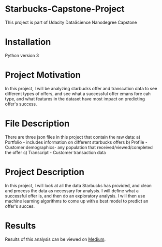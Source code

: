 # Starbucks-Capstone-Project
This project is part of Udacity DataScience Nanodegree Capstone

# Installation
Python version 3

# Project Motivation
In this project, I will be analyzing starbucks offer and transcation data to see different types of offers, and see what a successful offer emans fore cah type, and what features in the dataset have most impact on predicting offer's success.

# File Description
There are three json files in this project that contain the raw data:
a) Portfolio - includes information on different starbucks offers
b) Profile - Customer demographics- any population that received/viewed/completed the offer
c) Transcript - Customer transaction data

# Project Description
In this project, I will look at all the data Starbucks has provided, and clean and process the data as necessary for analysis. I will define what a successful offer is, and then do an exploratory analysis. I will then use machine learning algorithms to come up with a best model to predict an offer's succes.


# Results
Results of this analysis can be viewed on <a href="https://medium.com/@harrygky/who-might-respond-to-starbucks-offer-f275d939bf6f">Medium</a>.


